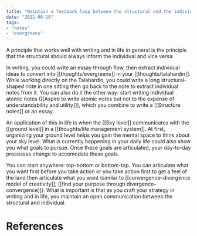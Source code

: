```yaml
---
title: "Maintain a feedback loop between the structural and the individual"
date: "2022-08-18"
tags:
- "notes"
- "evergreens"
---
```


A principle that works well with writing and in life in general is the principle that the structural should always inform the individual and vice versa.

In writing, you could write an essay through flow, then extract individual ideas to convert into [[thoughts/evergreens]] in your [[thoughts/talahardin]]. While working directly on the Talahardin, you could write a long structural-shaped note in one sitting then go back to the note to extract individual notes from it. You can also do it the other way: start writing individual atomic notes ([[Aspire to write atomic notes but not to the expense of understandability and utility]]), which you combine to write a [[Structure notes]] or an essay.

An application of this in life is when the [[Sky level]] communicates with the [[ground level]] in a [[thoughts/life management system]]. At first, organizing your ground level helps you gain the mental space to think about your sky level. What is currently happening in your daily life could also show you what goals to pursue. Once these goals are articulated, your day-to-day processes change to accomodate these goals.

You can start anywhere: top-bottom or bottom-top. You can articulate what you want first before you take action or you take action first to get a feel of the land then articulate what you want (similar to [[convergence–divergence model of creativity]]; [[find your purpose through divergence–convergence]]). What is important is that as you craft your strategy in writing and in life, you maintain an open communication between the structural and individual.

# References
